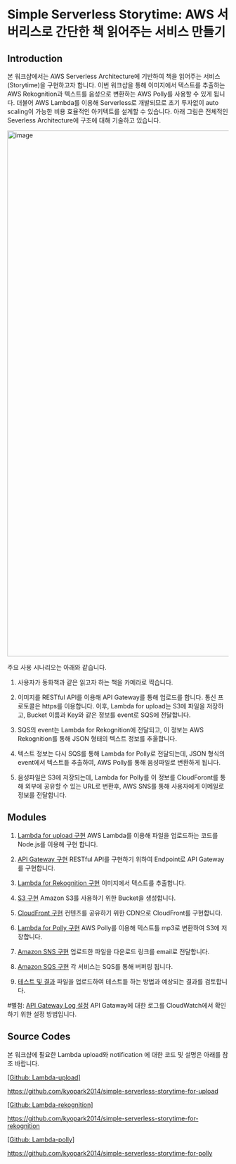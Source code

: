 # Simple Serverless Storytime: AWS 서버리스로 간단한 책 읽어주는 서비스 만들기

## Introduction

본 워크샵에서는 AWS Serverless Architecture에 기반하여 책을 읽어주는 서비스(Storytime)을 구현하고자 합니다.
이번 워크샵을 통해 이미지에서 텍스트를 추출하는 AWS Rekognition과 텍스트를 음성으로 변환하는 AWS Polly를 사용할 수 있게 됩니다. 더불어 AWS Lambda를 이용해 Serverless로 개발되므로 초기 투자없이 auto scaling이 가능한 비용 효율적인 아키텍트를 설계할 수 있습니다. 아래 그림은 전체적인 Severless Architecture에 구조에 대해 기술하고 있습니다. 

<img width="1195" alt="image" src="https://user-images.githubusercontent.com/52392004/154789870-4c21323d-6c01-4999-aac1-0119fdb71c02.png">


주요 사용 시나리오는 아래와 같습니다.
 
1) 사용자가 동화책과 같은 읽고자 하는 책을 카메라로 찍습니다.

2) 이미지를 RESTful API를 이용해 API Gateway를 통해 업로드를 합니다. 통신 프로토콜은 https를 이용합니다. 
이후, Lambda for upload는 S3에 파일을 저장하고, Bucket 이름과 Key와 같은 정보를 event로 SQS에 전달합니다. 

3) SQS의 event는 Lambda for Rekognition에 전달되고, 이 정보는 AWS Rekognition를 통해 JSON 형태의 텍스트 정보를 추울합니다. 

4) 텍스트 정보는 다시 SQS를 통해 Lambda for Polly로 전달되는데, JSON 형식의 event에서 텍스트틑 추출하여, AWS Polly를 통해 음성파일로 변환하게 됩니다.

5) 음성파일은 S3에 저장되는데, Lambda for Polly를 이 정보를 CloudForont를 통해 외부에 공유할 수 있는 URL로 변환후, AWS SNS를 통해 사용자에게 이메일로 정보를 전달합니다. 


## Modules

1) [Lambda for upload 구현](/module1)
AWS Lambda를 이용해 파일을 업로드하는 코드를 Node.js를 이용해 구현 합니다.

2) [API Gateway 구현](/module2)
RESTful API를 구현하기 위하여 Endpoint로 API Gateway를 구현합니다. 

3) [Lambda for Rekognition 구현](/module3)
이미지에서 텍스트를 추출합니다. 

4) [S3 구현](/module4)
Amazon S3를 사용하기 위한 Bucket을 생성합니다. 

5) [CloudFront 구현](/module5)
컨텐츠를 공유하기 위한 CDN으로 CloudFront를 구현합니다. 

6) [Lambda for Polly 구현](/module6)
AWS Polly를 이용해 텍스트틀 mp3로 변환하여 S3에 저장합니다. 

7) [Amazon SNS 구현](/module7)
업로드한 파일을 다운로드 링크를 email로 전달합니다. 

8) [Amazon SQS 구현](/module8)
각 서비스는 SQS를 통해 버퍼링 됩니다.

9) [테스트 및 결과](/module7)
파일을 업로드하여 테스트틑 하는 방법과 예상되는 결과를 검토합니다. 

#별첨: [API Gateway Log 설정](/module8)
API Gataway에 대한 로그를 CloudWatch에서 확인하기 위한 설정 방법입니다. 

## Source Codes
본 워크샵에 필요한 Lambda upload와 notification 에 대한 코드 및 설명은 아래를 참조 바랍니다. 

[[Github: Lambda-upload]](https://github.com/kyopark2014/simple-serverless-storytime-for-upload)

https://github.com/kyopark2014/simple-serverless-storytime-for-upload

[[Github: Lambda-rekognition]](https://github.com/kyopark2014/simple-serverless-storytime-for-rekognition)

https://github.com/kyopark2014/simple-serverless-storytime-for-rekognition


[[Github: Lambda-polly]](https://github.com/kyopark2014/simple-serverless-storytime-for-polly)

https://github.com/kyopark2014/simple-serverless-storytime-for-polly 

